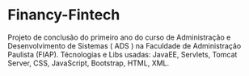 # Financy-Fintech
Projeto de conclusão do primeiro ano do curso de Administração e Desenvolvimento de Sistemas ( ADS ) na Faculdade de Administração Paulista (FIAP).
Técnologias e Libs usadas: JavaEE, Servlets, Tomcat Server, CSS, JavaScript, Bootstrap, HTML, XML.
